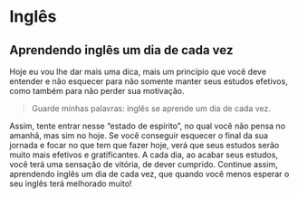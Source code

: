 # Inglês 

## Aprendendo inglês um dia de cada vez

Hoje eu vou lhe dar mais uma dica, mais um princípio que você deve entender e não esquecer para não somente manter seus estudos efetivos, como também para não perder sua motivação.

> Guarde minhas palavras: inglês se aprende um dia de cada vez.

Assim, tente entrar nesse “estado de espírito”, no qual você não pensa no amanhã, mas sim no hoje. Se você conseguir esquecer o final da sua jornada e focar no que tem que fazer hoje, verá que seus estudos serão muito mais efetivos e gratificantes. A cada dia, ao acabar seus estudos, você terá uma sensação de vitória, de dever cumprido. Continue assim, aprendendo inglês um dia de cada vez, que quando você menos esperar o seu inglês terá melhorado muito!